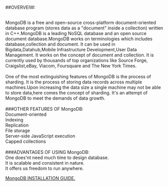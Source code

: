 ##OVERVEIW:<br><br>

MongoDB is a free and open-source cross-platform document-oriented database program (stores data as a "document" inside a collection) written in C++.MongoDB is a leading NoSQL database and an open source document database.MongoDB works on terminologies which includes database,collection and document. It can be used in Bigdata,Datahub,Mobile Infrastructure Development,User Data Management. It works on the concept of document and collection. It is currently used by thousands of top organizations like Source Forge, Craigslist,eBay, Viacom, Foursquare and The New York Times.<br><br>
One of the most extinguishing features of MongoDB is the process of sharding. It is the process of storing data records across multiple machines.Upon increasing the data size a single machine may not be able to store data,here comes the concept of sharding. It's an attempt of MongoDB to meet the demands of data growth.<br><br>
###OTHER FEATURES OF MongoDB:<br>
  Document-oriented<br>
  Indexing<br>
  Replication<br>
  File storage<br>
  Server-side JavaScript execution<br>
  Capped collections<br><br>
###ADVANTAGES OF USING MongoDB:<br>
   One does'nt need much time to design database.<br>
   It is scalable and consistent in nature.<br>
   It offers us freedom to run anywhere.<br>

[MongoDB INSTALLATION GUIDE.](https://docs.mongodb.com/manual/installation/)
